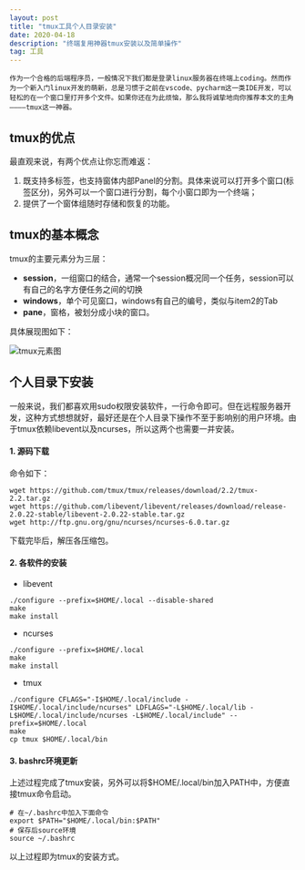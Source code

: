 ```yaml
---
layout: post
title: "tmux工具个人目录安装"
date: 2020-04-18
description: "终端复用神器tmux安装以及简单操作"
tag: 工具
---
```


    作为一个合格的后端程序员，一般情况下我们都是登录linux服务器在终端上coding。然而作为一个新入门linux开发的萌新，总是习惯于之前在vscode、pycharm这一类IDE开发，可以轻松的在一个窗口里打开多个文件。如果你还在为此烦恼，那么我将诚挚地向你推荐本文的主角————tmux这一神器。


## tmux的优点
最直观来说，有两个优点让你忘而难返：
1. 既支持多标签，也支持窗体内部Panel的分割。具体来说可以打开多个窗口(标签区分)，另外可以一个窗口进行分割，每个小窗口即为一个终端；
2. 提供了一个窗体组随时存储和恢复的功能。

## tmux的基本概念
tmux的主要元素分为三层：
* **session**，一组窗口的结合，通常一个session概况同一个任务，session可以有自己的名字方便任务之间的切换
* **windows**，单个可见窗口，windows有自己的编号，类似与item2的Tab
* **pane**，窗格，被划分成小块的窗口。
  
具体展现图如下：

![tmux元素图](https://pic2.zhimg.com/v2-6e8805d8719fb4daa41614abfd64d349_b.jpg)

## 个人目录下安装
一般来说，我们都喜欢用sudo权限安装软件，一行命令即可。但在远程服务器开发，这种方式想想就好，最好还是在个人目录下操作不至于影响别的用户环境。由于tmux依赖libevent以及ncurses，所以这两个也需要一并安装。

#### 1. 源码下载
命令如下：
```
wget https://github.com/tmux/tmux/releases/download/2.2/tmux-2.2.tar.gz
wget https://github.com/libevent/libevent/releases/download/release-2.0.22-stable/libevent-2.0.22-stable.tar.gz
wget http://ftp.gnu.org/gnu/ncurses/ncurses-6.0.tar.gz
```
下载完毕后，解压各压缩包。

#### 2. 各软件的安装
* libevent
```
./configure --prefix=$HOME/.local --disable-shared
make
make install
```

* ncurses
```
./configure --prefix=$HOME/.local
make
make install
```

* tmux
```
./configure CFLAGS="-I$HOME/.local/include -I$HOME/.local/include/ncurses" LDFLAGS="-L$HOME/.local/lib -L$HOME/.local/include/ncurses -L$HOME/.local/include" --prefix=$HOME/.local
make
cp tmux $HOME/.local/bin
```

#### 3. bashrc环境更新
上述过程完成了tmux安装，另外可以将$HOME/.local/bin加入PATH中，方便直接tmux命令启动。
```
# 在~/.bashrc中加入下面命令
export $PATH="$HOME/.local/bin:$PATH"
# 保存后source环境
source ~/.bashrc
```

以上过程即为tmux的安装方式。

